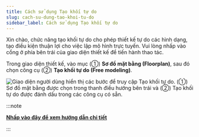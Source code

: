 ```yaml
---
title: Cách sử dụng Tạo khối tự do
slug: cach-su-dung-tao-khoi-tu-do
sidebar_label: Cách sử dụng Tạo khối tự do
---
```


Xin chào, chức năng tạo khối tự do cho phép thiết kế tự do các hình dạng, tạo điều kiện thuận lợi cho việc lập mô hình trực tuyến. Vui lòng nhấp vào cổng ở phía bên trái của giao diện thiết kế để tiến hành thao tác.

Trong giao diện thiết kế, vào mục (①) **Sơ đồ mặt bằng (Floorplan)**, sau đó chọn công cụ (②) **Tạo khối tự do (Free modeling)**.

![Giao diện người dùng hiển thị các bước để truy cập Tạo khối tự do. (①) Sơ đồ mặt bằng được chọn trong thanh điều hướng bên trái và (②) Tạo khối tự do được đánh dấu trong các công cụ có sẵn.](https://storage.googleapis.com/jegavn_kb/images/db1357dc-5791-4c2d-b92c-d8a6678c97ef.png)

:::note

[**Nhấp vào đây để xem hướng dẫn chi tiết**](https://www.aihouse.com/global/study/detail/384)

:::